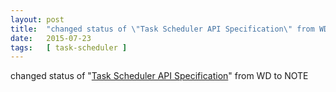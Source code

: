 ```yaml
---
layout: post
title:  "changed status of \"Task Scheduler API Specification\" from WD to NOTE"
date:   2015-07-23
tags:   [ task-scheduler ]
---
```


changed status of "[Task Scheduler API Specification](/spec/task-scheduler)" from WD to NOTE

